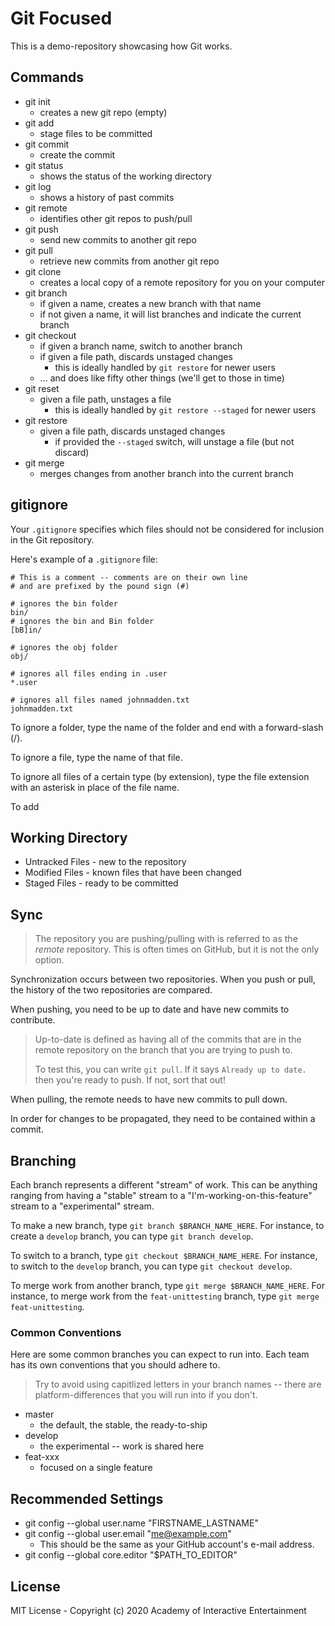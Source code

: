 # Git Focused

This is a demo-repository showcasing how Git works.

## Commands

- git init
  - creates a new git repo (empty)
- git add
  - stage files to be committed
- git commit
  - create the commit
- git status
  - shows the status of the working directory
- git log
  - shows a history of past commits
- git remote
  - identifies other git repos to push/pull
- git push
  - send new commits to another git repo
- git pull
  - retrieve new commits from another git repo
- git clone
  - creates a local copy of a remote repository for you on your computer
- git branch
  - if given a name, creates a new branch with that name
  - if not given a name, it will list branches and indicate the current branch
- git checkout
  - if given a branch name, switch to another branch
  - if given a file path, discards unstaged changes
    - this is ideally handled by `git restore` for newer users
  - ... and does like fifty other things (we'll get to those in time)
- git reset
  - given a file path, unstages a file
    - this is ideally handled by `git restore --staged` for newer users
- git restore
  - given a file path, discards unstaged changes
    - if provided the `--staged` switch, will unstage a file (but not discard)
- git merge
  - merges changes from another branch into the current branch

## gitignore

Your `.gitignore` specifies which files should not be considered for inclusion in
the Git repository.

Here's example of a `.gitignore` file:

```text
# This is a comment -- comments are on their own line
# and are prefixed by the pound sign (#)

# ignores the bin folder
bin/
# ignores the bin and Bin folder
[bB]in/

# ignores the obj folder
obj/

# ignores all files ending in .user
*.user  

# ignores all files named johnmadden.txt
johnmadden.txt
```

To ignore a folder, type the name of the folder and end with a forward-slash (/).

To ignore a file, type the name of that file.

To ignore all files of a certain type (by extension), type the file extension
with an asterisk in place of the file name.

To add 

## Working Directory

- Untracked Files - new to the repository
- Modified Files - known files that have been changed
- Staged Files - ready to be committed

## Sync

> The repository you are pushing/pulling with is referred to as the _remote_
> repository. This is often times on GitHub, but it is not the only option.

Synchronization occurs between two repositories. When you
push or pull, the history of the two repositories are compared.

When pushing, you need to be up to date and have new commits to contribute.

> Up-to-date is defined as having all of the commits that are in the remote
> repository on the branch that you are trying to push to.
>
> To test this, you can write `git pull`. If it says `Already up to date.`
> then you're ready to push. If not, sort that out!

When pulling, the remote needs to have new commits to pull down.

In order for changes to be propagated, they need to be contained within a commit.

## Branching

Each branch represents a different "stream" of work. This can be anything
ranging from having a "stable" stream to a "I'm-working-on-this-feature" stream
to a "experimental" stream.

To make a new branch, type `git branch $BRANCH_NAME_HERE`. For instance, to
create a `develop` branch, you can type `git branch develop`.

To switch to a branch, type `git checkout $BRANCH_NAME_HERE`. For instance, to
switch to the `develop` branch, you can type `git checkout develop`.

To merge work from another branch, type `git merge $BRANCH_NAME_HERE`. For
instance, to merge work from the `feat-unittesting` branch, type
`git merge feat-unittesting`.

### Common Conventions

Here are some common branches you can expect to run into. Each team has its
own conventions that you should adhere to.

> Try to avoid using capitlized letters in your branch names -- there are
> platform-differences that you will run into if you don't.

- master
  - the default, the stable, the ready-to-ship
- develop
  - the experimental -- work is shared here
- feat-xxx
  - focused on a single feature

## Recommended Settings

- git config --global user.name "FIRSTNAME_LASTNAME"
- git config --global user.email "me@example.com"
  - This should be the same as your GitHub account's e-mail address.
- git config --global core.editor "$PATH_TO_EDITOR"

## License

MIT License - Copyright (c) 2020 Academy of Interactive Entertainment

